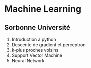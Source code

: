 Machine Learning
================

## Sorbonne Université

1. Introduction à python
2. Descente de gradient et perceptron
3. k-plus proches voisins
4. Support Vector Machine
5. Neural Network


